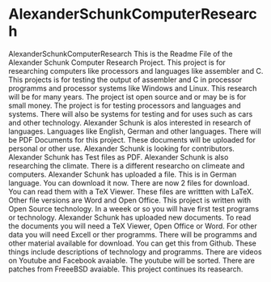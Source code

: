  # AlexanderSchunkComputerResearch
AlexanderSchunkComputerResearch
This is the Readme File of the Alexander Schunk Computer Research Project. This project is for researching computers like processors and languages like assembler and C. This projects is for testing the output of assembler and C in  processor programms and processor systems like Windows and Linux. This research will be for many years. The project ist open source and or may be is for small money. The project is for testing processors and languages and systems. There will also be systems for testing and for uses such as cars and other technology. Alexander Schunk is alos interested in research of languages. Languages like English, German and other languages. There will be PDF Documents for this project. These documents will be uploaded for personal or other use. Alexander Schunk is looking for contributors. Alexander Schunk has Test files as PDF. Alexander Schunk is also researching the climate. There is a different researcho on climeate and computers. Alexander Schunk has uploaded a file. This is in German language. You can download it now. There are now 2 files for download. You can read them with a TeX Viewer. These files are writtten with LaTeX. Other file versions are Word and Open Office. This project is written with Open Source technology. In a weeek or so you will have first test programs or technology. Alexander Schunk has uploaded new documents. To read the documents you will need a TeX Viewer, Open Office or Word. For other data you will need Excell or ther programms. There will be programms and other material available for download. You can get this from Github. These things include descriptions of technology and programms. There are videos on Youtube and Facebook avaiable. The youtube will be sorted. There are patches from FreeeBSD avaiable. This project continues its reasearch. 
